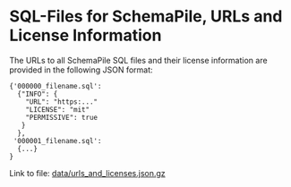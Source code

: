 # SQL-Files for SchemaPile, URLs and License Information

The URLs to all SchemaPile SQL files and their license information are provided
in the following JSON format:

```
{'000000_filename.sql':
  {"INFO": {
    "URL": "https:..."
    "LICENSE": "mit"
    "PERMISSIVE": true
   }
  },
 '000001_filename.sql':
  {...}
}
```

Link to file: [data/urls_and_licenses.json.gz](urls_and_licenses.json.gz)
